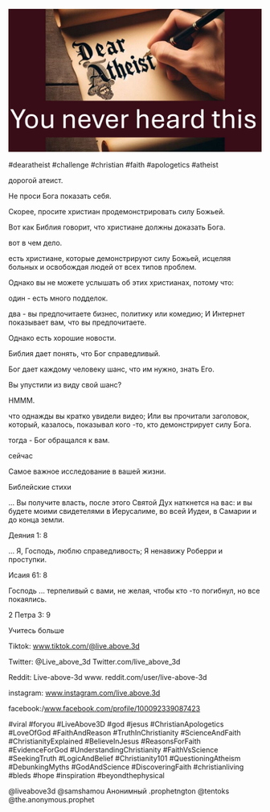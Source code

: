 ![Video cover image](../cover.jpg "cover photo")

#dearatheist #challenge #christian #faith #apologetics #atheist

дорогой атеист.

Не проси Бога показать себя.

Скорее, просите христиан продемонстрировать силу Божьей.

Вот как Библия говорит, что христиане должны доказать Бога.

вот в чем дело.

есть христиане, которые демонстрируют силу Божьей, исцеляя больных и освобождая людей от всех типов проблем.

Однако вы не можете услышать об этих христианах, потому что:

один - есть много подделок.

два - вы предпочитаете бизнес, политику или комедию; И Интернет показывает вам, что вы предпочитаете.

Однако есть хорошие новости.

Библия дает понять, что Бог справедливый.

Бог дает каждому человеку шанс, что им нужно, знать Его.

Вы упустили из виду свой шанс?

HMMM.

что однажды вы кратко увидели видео; Или вы прочитали заголовок, который, казалось, показывал кого -то, кто демонстрирует силу Бога.

тогда - Бог обращался к вам.

сейчас

Самое важное исследование в вашей жизни.

Библейские стихи

... Вы получите власть, после этого Святой Дух наткнется на вас: и вы будете моими свидетелями в Иерусалиме, во всей Иудеи, в Самарии и до конца земли.

Деяния 1: 8

… Я, Господь, люблю справедливость; Я ненавижу Роберри и проступки.

Исаия 61: 8

Господь ... терпеливый с вами, не желая, чтобы кто -то погибнул, но все покаялись.

2 Петра 3: 9

Учитесь больше

Tiktok: www.tiktok.com/@live.above.3d

Twitter: @Live_above_3d Twitter.com/live_above_3d

Reddit: Live-above-3d www. reddit.com/user/live-above-3d

instagram: www.instagram.com/live.above.3d

facebook:/www.facebook.com/profile/100092339087423  

#viral #foryou #LiveAbove3D #god #jesus #ChristianApologetics #LoveOfGod #FaithAndReason #TruthInChristianity #ScienceAndFaith #ChristianityExplained #BelieveInJesus #ReasonsForFaith #EvidenceForGod #UnderstandingChristianity #FaithVsScience #SeekingTruth #LogicAndBelief #Christianity101 #QuestioningAtheism #DebunkingMyths #GodAndScience #DiscoveringFaith #christianliving #bleds #hope #inspiration #beyondthephysical

@liveabove3d @samshamou Анонимный .prophetngton @tentoks @the.anonymous.prophet